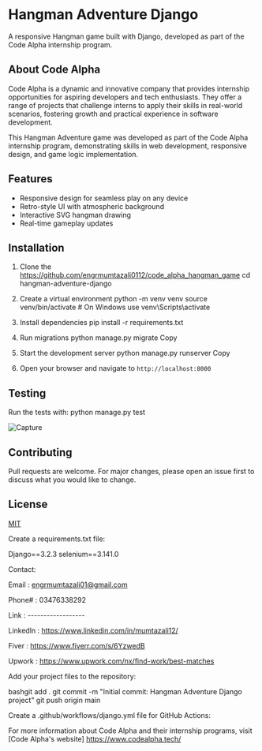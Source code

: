 # Hangman Adventure Django

A responsive Hangman game built with Django, developed as part of the Code Alpha internship program.

## About Code Alpha

Code Alpha is a dynamic and innovative company that provides internship opportunities for aspiring developers and tech enthusiasts. They offer a range of projects that challenge interns to apply their skills in real-world scenarios, fostering growth and practical experience in software development.

This Hangman Adventure game was developed as part of the Code Alpha internship program, demonstrating skills in web development, responsive design, and game logic implementation.



## Features

- Responsive design for seamless play on any device
- Retro-style UI with atmospheric background
- Interactive SVG hangman drawing
- Real-time gameplay updates

## Installation

1. Clone the https://github.com/engrmumtazali0112/code_alpha_hangman_game
cd hangman-adventure-django

2. Create a virtual environment
python -m venv venv
source venv/bin/activate  # On Windows use venv\Scripts\activate

3. Install dependencies
pip install -r requirements.txt

4. Run migrations
python manage.py migrate
Copy
5. Start the development server
python manage.py runserver
Copy
6. Open your browser and navigate to `http://localhost:8000`

## Testing

Run the tests with:
python manage.py test

![Capture](https://github.com/user-attachments/assets/0d9d693e-d963-402c-9c30-2390254cbc47)


## Contributing

Pull requests are welcome. For major changes, please open an issue first to discuss what you would like to change.

## License

[MIT](https://choosealicense.com/licenses/mit/)

Create a requirements.txt file:

Django==3.2.3
selenium==3.141.0

Contact:

Email : engrmumtazali01@gmail.com

Phone# : 03476338292

Link : ------------------

Linkedln : https://www.linkedin.com/in/mumtazali12/

Fiver : https://www.fiverr.com/s/6YzwedB

Upwork : https://www.upwork.com/nx/find-work/best-matches



Add your project files to the repository:

bashgit add .
git commit -m "Initial commit: Hangman Adventure Django project"
git push origin main

Create a .github/workflows/django.yml file for GitHub Actions:

For more information about Code Alpha and their internship programs, visit [Code Alpha's website] https://www.codealpha.tech/

